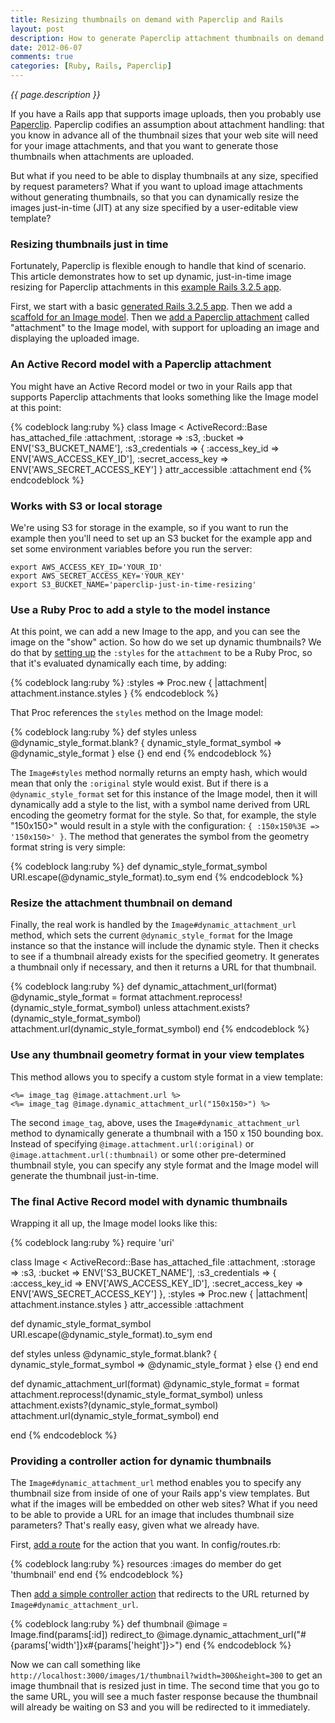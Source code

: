 ```yaml
---
title: Resizing thumbnails on demand with Paperclip and Rails
layout: post
description: How to generate Paperclip attachment thumbnails on demand instead of in advance.
date: 2012-06-07
comments: true
categories: [Ruby, Rails, Paperclip]
---
```


_{{ page.description }}_

If you have a Rails app that supports image uploads, then you probably use [Paperclip](https://github.com/thoughtbot/paperclip).
Paperclip codifies an assumption about attachment handling: that you know in advance all of the thumbnail
sizes that your web site will need for your image attachments, and that you want to generate those
thumbnails when attachments are uploaded.

But what if you need to be able to display thumbnails at any size, specified by request parameters?
What if you want to upload image attachments without generating thumbnails, so that you can dynamically
resize the images just-in-time (JIT) at any size specified by a user-editable view template?

### Resizing thumbnails just in time

Fortunately, Paperclip is flexible enough to handle that kind of scenario. This article demonstrates
how to set up dynamic, just-in-time image resizing for Paperclip attachments in this [example Rails 3.2.5 app](https://github.com/endymion/paperclip-just-in-time-resizing).

First, we start with a basic [generated Rails 3.2.5 app](https://github.com/endymion/paperclip-just-in-time-resizing/commit/0a0b2babfbfdb6fc1ea4e1201b6fe334169a9b5a).  Then we add a [scaffold for an Image model](https://github.com/endymion/paperclip-just-in-time-resizing/commit/f408d1ccf83b70200e8f262fa95d6c7bef8e4cfc).  Then we [add a Paperclip attachment](https://github.com/endymion/paperclip-just-in-time-resizing/commit/358648128b63ecb4d17649c479b46130d5d336f1) called "attachment" to the Image model, with support for uploading an image and displaying the uploaded image.

### An Active Record model with a Paperclip attachment

You might have an Active Record model or two in your Rails app that supports Paperclip attachments
that looks something like the Image model at this point:

{% codeblock lang:ruby %}
class Image < ActiveRecord::Base
  has_attached_file :attachment,
    :storage => :s3,
    :bucket => ENV['S3_BUCKET_NAME'],
    :s3_credentials => {
      :access_key_id => ENV['AWS_ACCESS_KEY_ID'],
      :secret_access_key => ENV['AWS_SECRET_ACCESS_KEY']
    }
  attr_accessible :attachment
end
{% endcodeblock %}

### Works with S3 or local storage

We're using S3 for storage in the example, so if you want to run the example then you'll need to set up an S3 bucket for the example app and set some environment variables before you run the server:

    export AWS_ACCESS_KEY_ID='YOUR_ID'
    export AWS_SECRET_ACCESS_KEY='YOUR_KEY'
    export S3_BUCKET_NAME='paperclip-just-in-time-resizing'

### Use a Ruby Proc to add a style to the model instance

At this point, we can add a new Image to the app, and you can see the image on the "show" action. So how do
we set up dynamic thumbnails? We do that by [setting
up](https://github.com/endymion/paperclip-just-in-time-resizing/commit/131dfd2243623f5870e0d3aa6307f8573ece8b92#L0R11)
the ```:styles``` for the ```attachment``` to be a Ruby Proc, so that it's evaluated dynamically each time,
by adding:

{% codeblock lang:ruby %}
:styles => Proc.new { |attachment| attachment.instance.styles }
{% endcodeblock %}

That Proc references the ```styles``` method on the Image model:

{% codeblock lang:ruby %}
def styles
  unless @dynamic_style_format.blank?
    { dynamic_style_format_symbol => @dynamic_style_format }
  else
    {}
  end
end
{% endcodeblock %}

The ```Image#styles``` method normally returns an empty hash, which would mean that only the ```:original```
style would exist.  But if there is a ```@dynamic_style_format``` set for this instance of the Image
model, then it will dynamically add a style to the list, with a symbol name derived from URL encoding
the geometry format for the style.  So that, for example, the style "150x150>" would result in a style
with the configuration: ```{ :150x150%3E => '150x150>' }```.  The method that generates the symbol from
the geometry format string is very simple:

{% codeblock lang:ruby %}
def dynamic_style_format_symbol
  URI.escape(@dynamic_style_format).to_sym
end
{% endcodeblock %}

### Resize the attachment thumbnail on demand

Finally, the real work is handled by the ```Image#dynamic_attachment_url``` method, which sets the
current ```@dynamic_style_format``` for the Image instance so that the instance will include the
dynamic style.  Then it checks to see if a thumbnail already exists for the specified geometry.
It generates a thumbnail only if necessary, and then it returns a URL for that thumbnail.

{% codeblock lang:ruby %}
def dynamic_attachment_url(format)
  @dynamic_style_format = format
  attachment.reprocess!(dynamic_style_format_symbol) unless attachment.exists?(dynamic_style_format_symbol)
  attachment.url(dynamic_style_format_symbol)
end
{% endcodeblock %}

### Use any thumbnail geometry format in your view templates

This method allows you to specify a custom style format in a view template:

    <%= image_tag @image.attachment.url %>
    <%= image_tag @image.dynamic_attachment_url("150x150>") %>

The second ```image_tag```, above, uses the ```Image#dynamic_attachment_url``` method to dynamically
generate a thumbnail with a 150 x 150 bounding box.  Instead of specifying ```@image.attachment.url(:original)``` or ```@image.attachment.url(:thumbnail)``` or some other
pre-determined thumbnail style, you can specify any style format and the Image model will
generate the thumbnail just-in-time.

### The final Active Record model with dynamic thumbnails

Wrapping it all up, the Image model looks like this:

{% codeblock lang:ruby %}
require 'uri'

class Image < ActiveRecord::Base
  has_attached_file :attachment,
    :storage => :s3,
    :bucket => ENV['S3_BUCKET_NAME'],
    :s3_credentials => {
      :access_key_id => ENV['AWS_ACCESS_KEY_ID'],
      :secret_access_key => ENV['AWS_SECRET_ACCESS_KEY']
    },
    :styles => Proc.new { |attachment| attachment.instance.styles }
  attr_accessible :attachment
  
  def dynamic_style_format_symbol
    URI.escape(@dynamic_style_format).to_sym
  end
  
  def styles
    unless @dynamic_style_format.blank?
      { dynamic_style_format_symbol => @dynamic_style_format }
    else
      {}
    end
  end

  def dynamic_attachment_url(format)
    @dynamic_style_format = format
    attachment.reprocess!(dynamic_style_format_symbol) unless attachment.exists?(dynamic_style_format_symbol)
    attachment.url(dynamic_style_format_symbol)
  end
  
end
{% endcodeblock %}

### Providing a controller action for dynamic thumbnails

The ```Image#dynamic_attachment_url``` method enables you to specify any thumbnail size from inside
of one of your Rails app's view templates.  But what if the images will be embedded on other web
sites?  What if you need to be able to provide a URL for an image that includes thumbnail size
parameters?  That's really easy, given what we already have.

First, [add a route](https://github.com/endymion/paperclip-just-in-time-resizing/commit/4582fb06101a80831c1ae9db57265f430fb036d4) for the action that you want.  In config/routes.rb:

{% codeblock lang:ruby %}
resources :images do
  member do
    get 'thumbnail'
  end
end
{% endcodeblock %}

Then [add a simple controller action](https://github.com/endymion/paperclip-just-in-time-resizing/commit/08728756e1bcad4cd914b39beb39ab033b181cfc) that redirects to the URL returned by ```Image#dynamic_attachment_url```.

{% codeblock lang:ruby %}
def thumbnail
  @image = Image.find(params[:id])
  redirect_to @image.dynamic_attachment_url("#{params['width']}x#{params['height']}>")
end
{% endcodeblock %}

Now we can call something like ```http://localhost:3000/images/1/thumbnail?width=300&height=300```
to get an image thumbnail that is resized just in time.  The second time that you go to the same
URL, you will see a much faster response because the thumbnail will already be waiting on S3 and
you will be redirected to it immediately.